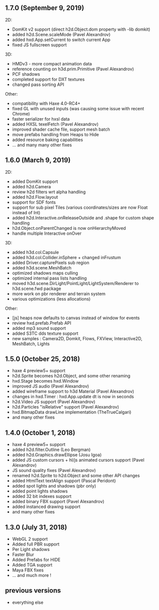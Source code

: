## 1.7.0 (September 9, 2019)

2D:
* DomKit v2 support (direct h2d.Object.dom property with -lib domkit)
* added h2d.Scene.scaleMode (Pavel Alexandrov)
* added hxd.App.setCurrent to switch current App
* fixed JS fullscreen support

3D:
* HMDv3 - more compact animation data
* reference counting on h3d.prim.Primitive (Pavel Alexandrov)
* PCF shadows
* completed support for DXT textures
* changed pass sorting API

Other:
* compatibility with Haxe 4.0-RC4+
* fixed GL with unused inputs (was causing some issue with recent Chrome)
* faster serializer for hxsl data
* added HXSL texelFetch (Pavel Alexandrov)
* improved shader cache file, support mesh batch
* move prefabs handling from Heaps to Hide
* added resource baking capabilities
* ... and many many other fixes

## 1.6.0 (March 9, 2019)

2D:
* added DomKit support
* added h2d.Camera
* review h2d filters wrt alpha handling
* added h2d.Flow.layout
* support for SDF fonts
* support for sub pixel Tiles (various coordinates/sizes are now Float instead of Int)
* added h2d.Interactive.onReleaseOutside and .shape for custom shape handling
* h2d.Object.onParentChanged is now onHierarchyMoved
* handle multiple Interactive onOver

3D:
* added h3d.col.Capsule
* added h3d.col.Collider.inSphere + changed inFrustum
* added Driver.capturePixels sub region
* added h3d.scene.MeshBatch
* optimized shadows maps culling
* optimized internal pass lists handling
* moved h3d.scene.DirLight/PointLight/LightSystem/Renderer to h3d.scene.fwd package
* more work on pbr renderer and terrain system
* various optimizations (less allocations)

Other:
* [js] heaps now defaults to canvas instead of window for events
* review hxd.prefab.Prefab API
* added mp3 sound support
* added S3TC dds texture support
* new samples : Camera2D, Domkit, Flows, FXView, Interactive2D, MeshBatch, Lights

## 1.5.0 (October 25, 2018)

* haxe 4 preview5+ support
* h2d.Sprite becomes h2d.Object, and some other renaming
* hxd.Stage becomes hxd.Window
* improved JS audio (Pavel Alexandrov)
* added wireframe support to h3d Material (Pavel Alexandrov)
* changes in hxd.Timer : hxd.App.update dt is now in seconds
* h2d.Video JS support (Pavel Alexandrov)
* h2d.Particles "isRelative" support (Pavel Alexandrov)
* hxd.BitmapData drawLine implementation (TheTrueCalgari)
* and many other fixes

## 1.4.0 (October 1, 2018)

* haxe 4 preview5+ support
* added h2d.filter.Outline (Leo Bergman)
* added h2d.Graphics.drawEllipse (Josu Igoa)
* added JS custom cursors + hl/js animated cursors support (Pavel Alexandrov)
* JS sound quality fixes (Pavel Alexandrov)
* renamed h2d.Sprite to h2d.Object and some other API changes
* added HtmlText textAlign support (Pascal Peridont)
* added spot lights and shadows (pbr only)
* added point lights shadows
* added 32 bit indexes support
* added binary FBX support (Pavel Alexandrov)
* added instanced drawing support
* and many other fixes
## 1.3.0 (July 31, 2018)

* WebGL 2 support
* Added full PBR support
* Per Light shadows
* Faster Blur
* Added Prefabs for HIDE
* Added TGA support
* Maya FBX fixes
* ... and much more !

## previous versions

* everything else
